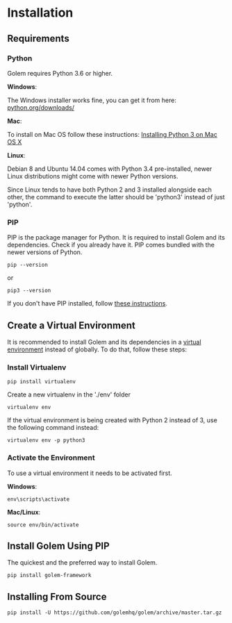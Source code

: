 Installation
==================================================

## Requirements

### Python

Golem requires Python 3.6 or higher.

**Windows**:

The Windows installer works fine, you can get it from here: [python.org/downloads/](http://www.python.org/downloads/)

**Mac**:

To install on Mac OS follow these instructions: [Installing Python 3 on Mac OS X](http://python-guide.readthedocs.io/en/latest/starting/install3/osx/)

**Linux**:

Debian 8 and Ubuntu 14.04 comes with Python 3.4 pre-installed, newer Linux distributions might come with newer Python versions. 

Since Linux tends to have both Python 2 and 3 installed alongside each other, the command to execute the latter should be 'python3' instead of just 'python'.

### PIP

PIP is the package manager for Python. It is required to install Golem and its dependencies. Check if you already have it. PIP comes bundled with the newer versions of Python.

```
pip --version
```
or
```
pip3 --version
```

If you don't have PIP installed, follow [these instructions](https://pip.pypa.io/en/stable/installing/).


## Create a Virtual Environment

It is recommended to install Golem and its dependencies in a [virtual environment](http://www.virtualenv.org/en/latest/) instead of globally. To do that, follow these steps:

### Install Virtualenv

```
pip install virtualenv
```

Create a new virtualenv in the './env' folder

```
virtualenv env
```

If the virtual environment is being created with Python 2 instead of 3, use the following command instead:

```
virtualenv env -p python3
```

### Activate the Environment

To use a virtual environment it needs to be activated first.

**Windows**:

```
env\scripts\activate
```

**Mac/Linux**:

```
source env/bin/activate
```

## Install Golem Using PIP

The quickest and the preferred way to install Golem.

```
pip install golem-framework
```


## Installing From Source

```
pip install -U https://github.com/golemhq/golem/archive/master.tar.gz
```

